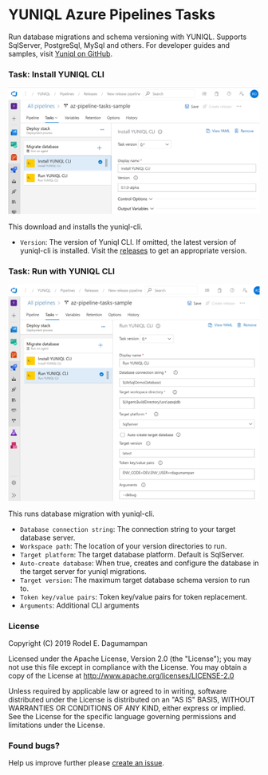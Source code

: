 # YUNIQL Azure Pipelines Tasks

Run database migrations and schema versioning with YUNIQL. Supports SqlServer, PostgreSql, MySql and others. For developer guides and samples, visit [Yuniql on GitHub](https://github.com/rdagumampan/yuniql/wiki).

### Task: Install YUNIQL CLI

![](images/screenshot-01.png)

This download and installs the yuniql-cli.
* `Version`: The version of Yuniql CLI. If omitted, the latest version of yuniql-cli is installed. Visit the [releases](https://github.com/rdagumampan/yuniql/releases) to get an appropriate version. 

### Task: Run with YUNIQL CLI

![](images/screenshot-02.png)

This runs database migration with yuniql-cli.
* `Database connection string`: The connection string to your target database server.
* `Workspace path`: The location of your version directories to run.
* `Target platform`: The target database platform. Default is SqlServer.
* `Auto-create database`: When true, creates and configure the database in the target server for yuniql migrations.
* `Target version`: The maximum target database schema version to run to.
* `Token key/value pairs`: Token key/value pairs for token replacement.
* `Arguments`: Additional CLI arguments

### License
Copyright (C) 2019 Rodel E. Dagumampan

Licensed under the Apache License, Version 2.0 (the "License"); you may not use this file except in compliance with the License. You may obtain a copy of the License at http://www.apache.org/licenses/LICENSE-2.0

Unless required by applicable law or agreed to in writing, software distributed under the License is distributed on an "AS IS" BASIS, WITHOUT WARRANTIES OR CONDITIONS OF ANY KIND, either express or implied. See the License for the specific language governing permissions and limitations under the License.

### Found bugs?

Help us improve further please [create an issue](https://github.com/rdagumampan/yuniql/issues/new).